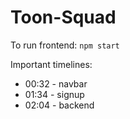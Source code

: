 # Toon-Squad

To run frontend:
```npm start```

Important timelines:
- 00:32 - navbar
- 01:34 - signup
- 02:04 - backend